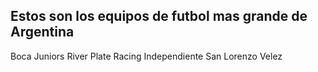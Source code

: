 ## Estos son los equipos de futbol mas grande de Argentina

Boca Juniors
River Plate
Racing
Independiente
San Lorenzo
Velez
